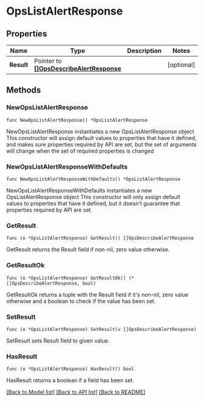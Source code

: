 # OpsListAlertResponse

## Properties

Name | Type | Description | Notes
------------ | ------------- | ------------- | -------------
**Result** | Pointer to [**[]OpsDescribeAlertResponse**](OpsDescribeAlertResponse.md) |  | [optional] 

## Methods

### NewOpsListAlertResponse

`func NewOpsListAlertResponse() *OpsListAlertResponse`

NewOpsListAlertResponse instantiates a new OpsListAlertResponse object
This constructor will assign default values to properties that have it defined,
and makes sure properties required by API are set, but the set of arguments
will change when the set of required properties is changed

### NewOpsListAlertResponseWithDefaults

`func NewOpsListAlertResponseWithDefaults() *OpsListAlertResponse`

NewOpsListAlertResponseWithDefaults instantiates a new OpsListAlertResponse object
This constructor will only assign default values to properties that have it defined,
but it doesn't guarantee that properties required by API are set

### GetResult

`func (o *OpsListAlertResponse) GetResult() []OpsDescribeAlertResponse`

GetResult returns the Result field if non-nil, zero value otherwise.

### GetResultOk

`func (o *OpsListAlertResponse) GetResultOk() (*[]OpsDescribeAlertResponse, bool)`

GetResultOk returns a tuple with the Result field if it's non-nil, zero value otherwise
and a boolean to check if the value has been set.

### SetResult

`func (o *OpsListAlertResponse) SetResult(v []OpsDescribeAlertResponse)`

SetResult sets Result field to given value.

### HasResult

`func (o *OpsListAlertResponse) HasResult() bool`

HasResult returns a boolean if a field has been set.


[[Back to Model list]](../README.md#documentation-for-models) [[Back to API list]](../README.md#documentation-for-api-endpoints) [[Back to README]](../README.md)


